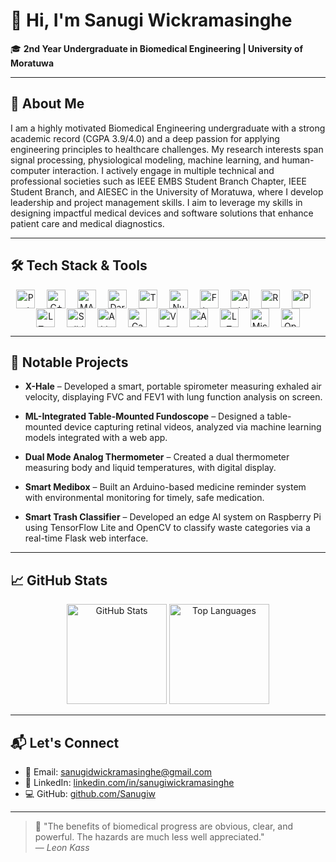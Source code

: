 # 👋 Hi, I'm Sanugi Wickramasinghe

🎓 **2nd Year Undergraduate in Biomedical Engineering | University of Moratuwa**  

---

## 🔬 About Me

I am a highly motivated Biomedical Engineering undergraduate with a strong academic record (CGPA 3.9/4.0) and a deep passion for applying engineering principles to healthcare challenges. My research interests span signal processing, physiological modeling, machine learning, and human-computer interaction. I actively engage in multiple technical and professional societies such as IEEE EMBS Student Branch Chapter, IEEE Student Branch, and AIESEC in the University of Moratuwa, where I develop leadership and project management skills. I aim to leverage my skills in designing impactful medical devices and software solutions that enhance patient care and medical diagnostics.

---

## 🛠️ Tech Stack & Tools

<p align="center" style="line-height: 1.5; margin: 10px 0;">

<img src="https://cdn.jsdelivr.net/npm/simple-icons@v8/icons/python.svg" alt="Python" height="30" style="vertical-align: middle; fill:#3776AB; filter:none; margin-right:15px;" title="Python" />
<img src="https://cdn.jsdelivr.net/npm/simple-icons@v8/icons/cplusplus.svg" alt="C++" height="30" style="vertical-align: middle; fill:#00599C; filter:none; margin-right:15px;" title="C++" />
<img src="https://cdn.jsdelivr.net/npm/simple-icons@v8/icons/matlab.svg" alt="MATLAB" height="30" style="vertical-align: middle; fill:#0076A8; filter:none; margin-right:15px;" title="MATLAB" />
<img src="https://cdn.jsdelivr.net/npm/simple-icons@v8/icons/dart.svg" alt="Dart" height="30" style="vertical-align: middle; fill:#0175C2; filter:none; margin-right:15px;" title="Dart" />
<img src="https://cdn.jsdelivr.net/npm/simple-icons@v8/icons/tensorflow.svg" alt="TensorFlow" height="30" style="vertical-align: middle; fill:#FF6F00; filter:none; margin-right:15px;" title="TensorFlow" />
<img src="https://cdn.jsdelivr.net/npm/simple-icons@v8/icons/numpy.svg" alt="NumPy" height="30" style="vertical-align: middle; fill:#013243; filter:none; margin-right:15px;" title="NumPy" />
<img src="https://cdn.jsdelivr.net/npm/simple-icons@v8/icons/flutter.svg" alt="Flutter" height="30" style="vertical-align: middle; fill:#02569B; filter:none; margin-right:15px;" title="Flutter" />
<img src="https://cdn.jsdelivr.net/npm/simple-icons@v8/icons/arduino.svg" alt="Arduino" height="30" style="vertical-align: middle; fill:#00979D; filter:none; margin-right:15px;" title="Arduino" />
<img src="https://cdn.jsdelivr.net/npm/simple-icons@v8/icons/raspberrypi.svg" alt="Raspberry Pi" height="30" style="vertical-align: middle; fill:#C51A4A; filter:none; margin-right:15px;" title="Raspberry Pi" />
<img src="https://upload.wikimedia.org/wikipedia/commons/5/55/Proteus_logo.png" alt="Proteus" height="30" style="vertical-align: middle; margin-right:15px;" title="Proteus" />
<img src="https://upload.wikimedia.org/wikipedia/commons/f/f7/LTspice_Logo.svg" alt="LTspice" height="30" style="vertical-align: middle; margin-right:15px;" title="LTspice" />
<img src="https://cdn.jsdelivr.net/npm/simple-icons@v8/icons/solidworks.svg" alt="SolidWorks" height="30" style="vertical-align: middle; fill:#1B365D; filter:none; margin-right:15px;" title="SolidWorks" />
<img src="https://cdn.jsdelivr.net/npm/simple-icons@v8/icons/altiumdesigner.svg" alt="Altium Designer" height="30" style="vertical-align: middle; fill:#FF3600; filter:none; margin-right:15px;" title="Altium Designer" />
<img src="https://cdn.jsdelivr.net/npm/simple-icons@v8/icons/canva.svg" alt="Canva" height="30" style="vertical-align: middle; fill:#00C4CC; filter:none; margin-right:15px;" title="Canva" />
<img src="https://cdn.jsdelivr.net/npm/simple-icons@v8/icons/visualstudiocode.svg" alt="VS Code" height="30" style="vertical-align: middle; fill:#007ACC; filter:none; margin-right:15px;" title="Visual Studio Code" />
<img src="https://cdn.jsdelivr.net/npm/simple-icons@v8/icons/arduino.svg" alt="Arduino IDE" height="30" style="vertical-align: middle; fill:#00979D; filter:none; margin-right:15px;" title="Arduino IDE" />
<img src="https://cdn.jsdelivr.net/npm/simple-icons@v8/icons/latex.svg" alt="LaTeX" height="30" style="vertical-align: middle; fill:#008080; filter:none; margin-right:15px;" title="LaTeX" />
<img src="https://cdn.jsdelivr.net/npm/simple-icons@v8/icons/microsoftoffice.svg" alt="Microsoft Office" height="30" style="vertical-align: middle; fill:#D83B01; filter:none; margin-right:15px;" title="Microsoft Office" />
<img src="https://cdn.jsdelivr.net/npm/simple-icons@v8/icons/opencv.svg" alt="OpenCV" height="30" style="vertical-align: middle; fill:#5C3EE8; filter:none;" title="OpenCV" />

</p>

---

## 📌 Notable Projects

- **X-Hale** – Developed a smart, portable spirometer measuring exhaled air velocity, displaying FVC and FEV1 with lung function analysis on screen.    

- **ML-Integrated Table-Mounted Fundoscope** – Designed a table-mounted device capturing retinal videos, analyzed via machine learning models integrated with a web app.   

- **Dual Mode Analog Thermometer** – Created a dual thermometer measuring body and liquid temperatures, with digital display.   

- **Smart Medibox** – Built an Arduino-based medicine reminder system with environmental monitoring for timely, safe medication.  

- **Smart Trash Classifier** – Developed an edge AI system on Raspberry Pi using TensorFlow Lite and OpenCV to classify waste categories via a real-time Flask web interface.  

---

## 📈 GitHub Stats

<p align="center">
  <img src="https://github-readme-stats.vercel.app/api?username=Sanugiw&show_icons=true&theme=radical" alt="GitHub Stats" height="160" />
  <img src="https://github-readme-stats.vercel.app/api/top-langs/?username=Sanugiw&layout=compact&theme=radical" alt="Top Languages" height="160" />
</p>

---

## 📬 Let's Connect

- 📧 Email: [sanugidwickramasinghe@gmail.com](mailto:sanugidwickramasinghe@gmail.com)  
- 🔗 LinkedIn: [linkedin.com/in/sanugiwickramasinghe](https://linkedin.com/in/sanugiwickramasinghe)  
- 💻 GitHub: [github.com/Sanugiw](https://github.com/Sanugiw)  

---

> 💬 "The benefits of biomedical progress are obvious, clear, and powerful. The hazards are much less well appreciated."  
> — *Leon Kass*
